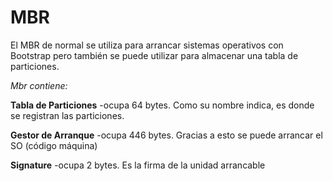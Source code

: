 # MBR
El MBR de normal se utiliza para arrancar sistemas operativos con Bootstrap pero también se puede utilizar para almacenar una tabla de particiones.

*Mbr contiene:*

**Tabla de Particiones**
-ocupa 64 bytes. Como su nombre indica, es donde se registran las particiones.

**Gestor de Arranque**
-ocupa 446 bytes. Gracias a esto se puede arrancar el SO (código máquina)

**Signature**
-ocupa 2 bytes. Es la firma de la unidad arrancable
